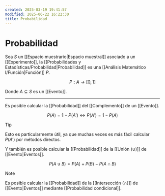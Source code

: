 ```yaml
---
created: 2025-03-19 19:41:57
modified: 2025-06-22 16:22:30
title: Probabilidad
---
```


# Probabilidad

Sea $S$ un [[Espacio muestrario|Espacio muestral]] asociado a un [[Experimento]], la [[Probabilidades y Estadísticas/Probabilidad|Probabilidad]] es una [[Análisis Matemático I/Función|Función]] $P$.

$$
P: A \to [0, 1]
$$

Donde $A \subseteq S$ es un [[Evento]].

---

Es posible calcular la [[Probabilidad]] del [[Complemento]] de un [[Evento]].

$$
P \left( A \right) = 1 - P \left( A' \right)
\Leftrightarrow
P \left( A' \right) = 1 - P \left( A \right)
$$

> [!tip]
> Esto es particularmente útil, ya que muchas veces es más fácil calcular $P \left( A' \right)$ por métodos directos.

Y también es posible calcular la [[Probabilidad]] de la [[Unión (∪)]] de [[Evento|Eventos]].

$$
P \left( A \cup B \right) = P \left( A \right) + P \left( B \right) - P \left( A \cap B \right)
$$

> [!note]
> Es posible calcular la [[Probabilidad]] de la [[Intersección (∩)]] de [[Evento|Eventos]] mediante [[Probabilidad condicional]].
